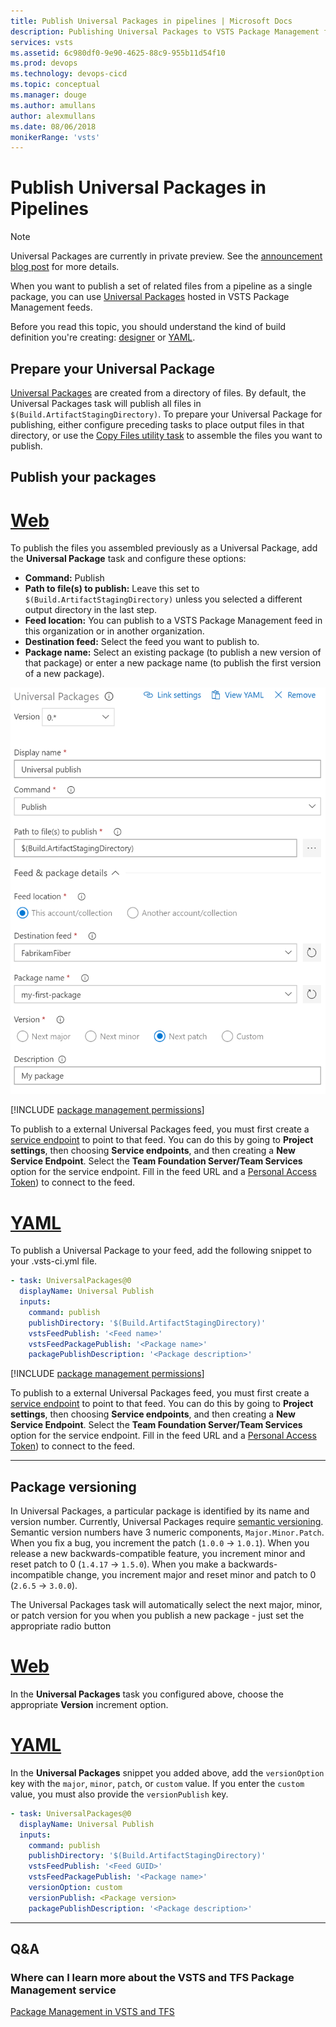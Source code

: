 ```yaml
---
title: Publish Universal Packages in pipelines | Microsoft Docs
description: Publishing Universal Packages to VSTS Package Management feeds
services: vsts
ms.assetid: 6c980df0-9e90-4625-88c9-955b11d54f10
ms.prod: devops
ms.technology: devops-cicd
ms.topic: conceptual
ms.manager: douge
ms.author: amullans
author: alexmullans
ms.date: 08/06/2018
monikerRange: 'vsts'
---
```


# Publish Universal Packages in Pipelines

> [!NOTE]
> Universal Packages are currently in private preview. See the [announcement blog post](https://blogs.msdn.microsoft.com/devops/2018/07/09/universal-packages-bring-large-generic-artifact-management-to-vsts/) for more details.

When you want to publish a set of related files from a pipeline as a single package, you can use [Universal Packages](../../package/quickstarts/universal-packages.md) hosted in VSTS Package Management feeds.

Before you read this topic, you should understand the kind of build definition you're creating: [designer](../get-started-designer.md) or [YAML](../get-started-yaml.md).

## Prepare your Universal Package

[Universal Packages](../../package/quickstarts/universal-packages.md) are created from a directory of files. By default, the Universal Packages task will publish all files in `$(Build.ArtifactStagingDirectory)`. To prepare your Universal Package for publishing, either configure preceding tasks to place output files in that directory, or use the [Copy Files utility task](../tasks/utility/copy-files.md) to assemble the files you want to publish.

<a name="publish-packages"></a>

## Publish your packages

# [Web](#tab/web)

To publish the files you assembled previously as a Universal Package, add the **Universal Package** task and configure these options:

- **Command:** Publish
- **Path to file(s) to publish:** Leave this set to `$(Build.ArtifactStagingDirectory)` unless you selected a different output directory in the last step.
- **Feed location:** You can publish to a VSTS Package Management feed in this organization or in another organization.
- **Destination feed:** Select the feed you want to publish to.
- **Package name:** Select an existing package (to publish a new version of that package) or enter a new package name (to publish the first version of a new package).

![Example Universal Packages build step screenshot](_img/universal-packages/publish.png)

[!INCLUDE [package management permissions](_shared/package-management-permissions-for-web-build.md)]

To publish to a external Universal Packages feed, you must first create a [service endpoint](../library/service-endpoints.md) to point to that feed. You can do this by going to **Project settings**, then choosing **Service endpoints**, and then creating a **New Service Endpoint**. Select the **Team Foundation Server/Team Services** option for the service endpoint. Fill in the feed URL and a [Personal Access Token](../..//organizations/accounts/use-personal-access-tokens-to-authenticate.md)) to connect to the feed.

#  [YAML](#tab/yaml)

To publish a Universal Package to your feed, add the following snippet to your .vsts-ci.yml file.

```yaml
- task: UniversalPackages@0
  displayName: Universal Publish
  inputs:
    command: publish
    publishDirectory: '$(Build.ArtifactStagingDirectory)'
    vstsFeedPublish: '<Feed name>'
    vstsFeedPackagePublish: '<Package name>'
    packagePublishDescription: '<Package description>'

```

[!INCLUDE [package management permissions](_shared/package-management-permissions-for-yaml-build.md)]

To publish to a external Universal Packages feed, you must first create a [service endpoint](../library/service-endpoints.md) to point to that feed. You can do this by going to **Project settings**, then choosing **Service endpoints**, and then creating a **New Service Endpoint**. Select the **Team Foundation Server/Team Services** option for the service endpoint. Fill in the feed URL and a [Personal Access Token](../..//organizations/accounts/use-personal-access-tokens-to-authenticate.md)) to connect to the feed.

---

<a name="package-versioning"></a>

## Package versioning

In Universal Packages, a particular package is identified by its name and version number. Currently, Universal Packages require [semantic versioning](https://semver.org). Semantic version numbers have 3 numeric components, `Major.Minor.Patch`. When you fix a bug, you increment the patch (`1.0.0` → `1.0.1`). When you release a new backwards-compatible feature, you increment minor and reset patch to 0 (`1.4.17` → `1.5.0`). When you make a backwards-incompatible change, you increment major and reset minor and patch to 0 (`2.6.5` → `3.0.0`).

The Universal Packages task will automatically select the next major, minor, or patch version for you when you publish a new package - just set the appropriate radio button 

# [Web](#tab/web)

In the **Universal Packages** task you configured above, choose the appropriate **Version** increment option.

#  [YAML](#tab/yaml)

In the **Universal Packages** snippet you added above, add the `versionOption` key with the `major`, `minor`, `patch`, or `custom` value. If you enter the `custom` value, you must also provide the `versionPublish` key.

```yaml
- task: UniversalPackages@0
  displayName: Universal Publish
  inputs:
    command: publish
    publishDirectory: '$(Build.ArtifactStagingDirectory)'
    vstsFeedPublish: '<Feed GUID>'
    vstsFeedPackagePublish: '<Package name>'
    versionOption: custom
    versionPublish: <Package version>
    packagePublishDescription: '<Package description>'
```

---

## Q&A

### Where can I learn more about the VSTS and TFS Package Management service

[Package Management in VSTS and TFS](../../package/index.md)